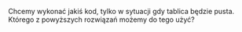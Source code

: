 Chcemy wykonać jakiś kod, tylko w sytuacji gdy tablica będzie pusta. Którego z powyższych rozwiązań możemy do tego użyć?
